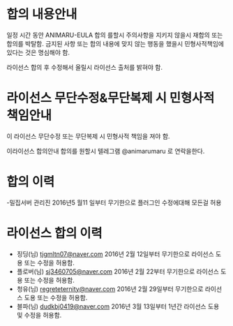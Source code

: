 # 합의 내용안내

일정 시간 동안 ANIMARU-EULA 합의 를할시
주의사항을 지키지 않을시 재합의 또는 합의를 박탈함.
금지된 사항 또는 합의 내용에 맞지 않는 행동을 했을시 민형사적책임에 있다는 것은 명심해야 함.

라이선스 합의 후 수정해서 올릴시 라이선스 출처를 밝혀야 함.

# 라이선스 무단수정&무단복제 시 민형사적 책임안내

이 라이선스 무단수정 또는 무단복제 시 민형사적 책임을 져야 함.

이라이선스 합의안내
합의를 원할시
텔레그램 @animarumaru 로 연락을한다.

# 합의 이력
-밀집서버 관리진 2016년5 월11 일부터 무기한으로 플러그인 수정에대해 모든걸 허용

# 라이선스 합의 이력
- 징딩(님) tjgmltn07@naver.com 2016년 2월 12일부터 무기한으로 라이선스 도용 또는 수정을 허용함.
- 플로버(님) sj3460705@naver.com 2016년 2월 22부터 무기한으로 라이선스 도용 또는 수정을 허용함.
- 청유(님) regreteternity@naver.com 2016년 2월 29일부터 무기한으로 라이선스 도용 또는 수정을 허용함.
- 블파(님) dudkbj0419@naver.com 2016년 3월 13일부터 1년간 라이선스 도용 및 수정을 허용함.
